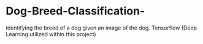 # Dog-Breed-Classification-
Identifying the breed of a dog given an image of the dog.
Tensorflow (Deep Learning utilized within this project)

